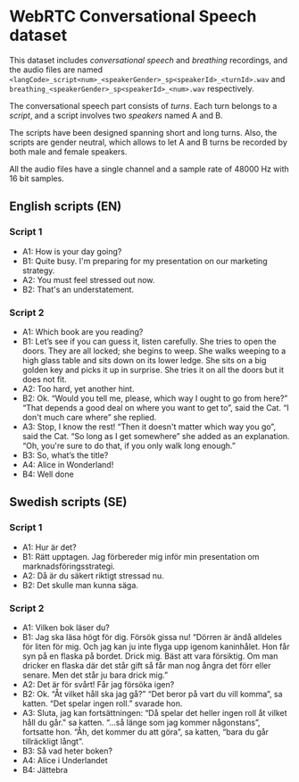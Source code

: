# WebRTC Conversational Speech dataset

This dataset includes *conversational speech* and *breathing* recordings,
and the audio files are named
``<langCode>_script<num>_<speakerGender>_sp<speakerId>_<turnId>.wav`` and
``breathing_<speakerGender>_sp<speakerId>_<num>.wav`` respectively.

The conversational speech part consists of *turns*. Each turn belongs to a
*script*, and a script involves two *speakers* named A and B.

The scripts have been designed spanning short and long turns. Also, the scripts
are gender neutral, which allows to let A and B turns be recorded by both male
and female speakers.

All the audio files have a single channel and a sample rate of 48000 Hz with 16
bit samples.

## English scripts (EN)
### Script 1
- A1: How is your day going?
- B1: Quite busy. I'm preparing for my presentation on our marketing strategy.
- A2: You must feel stressed out now.
- B2: That's an understatement.
### Script 2
- A1: Which book are you reading?
- B1: Let’s see if you can guess it, listen carefully. She tries to open the
doors. They are all locked; she begins to weep. She walks weeping to a high
glass table and sits down on its lower ledge. She sits on a big golden key and
picks it up in surprise. She tries it on all the doors but it does not fit.
- A2: Too hard, yet another hint.
- B2: Ok. “Would you tell me, please, which way I ought to go from here?” “That
depends a good deal on where you want to get to”, said the Cat. “I don't much
care where” she replied.
- A3: Stop, I know the rest! “Then it doesn't matter which way you go”, said the
Cat. “So long as I get somewhere” she added as an explanation. “Oh, you're sure
to do that, if you only walk long enough.”
- B3: So, what’s the title?
- A4: Alice in Wonderland!
- B4: Well done
## Swedish scripts (SE)
### Script 1
- A1: Hur är det?
- B1: Rätt upptagen. Jag förbereder mig inför min presentation om
marknadsföringsstrategi.
- A2: Då är du säkert riktigt stressad nu.
- B2: Det skulle man kunna säga.
### Script 2
- A1: Vilken bok läser du?
- B1: Jag ska läsa högt för dig. Försök gissa nu! “Dörren är ändå alldeles för
liten för mig. Och jag kan ju inte flyga upp igenom kaninhålet. Hon får syn på
en flaska på bordet. Drick mig. Bäst att vara försiktig. Om man dricker en
flaska där det står gift så får man nog ångra det förr eller senare. Men det
står ju bara drick mig.”
- A2: Det är för svårt! Får jag försöka igen?
- B2: Ok. “Åt vilket håll ska jag gå?” “Det beror på vart du vill komma”, sa
katten. “Det spelar ingen roll.” svarade hon.
- A3: Sluta, jag kan fortsättningen: “Då spelar det heller ingen roll åt vilket
håll du går." sa katten.
“…så länge som jag kommer någonstans”, fortsatte hon. “Åh, det kommer du att
göra”, sa katten, “bara du går tillräckligt långt”.
- B3: Så vad heter boken?
- A4: Alice i Underlandet
- B4: Jättebra
